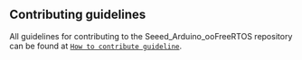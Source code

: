 ## Contributing guidelines

All guidelines for contributing to the Seeed_Arduino_ooFreeRTOS repository can be found at [`How to contribute guideline`](https://github.com/Seeed-Studio/Seeed_Arduino_ooFreeRTOS/wiki/How_to_contribute).
